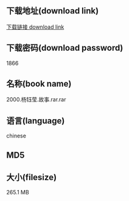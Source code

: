 ## 下载地址(download link)
[下载链接 download link](https://tutu365.netlify.app/?s=2000.%E6%9D%A8%E9%92%B0%E8%8E%B9.%E6%95%85%E4%BA%8B.rar)

## 下载密码(download password)
1866

## 名称(book name)
2000.杨钰莹.故事.rar.rar

## 语言(language)
chinese

## MD5


## 大小(filesize)
265.1 MB
